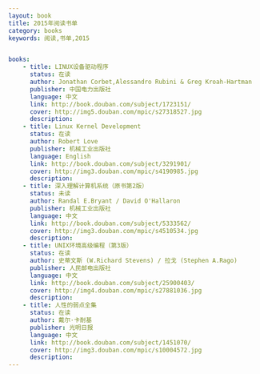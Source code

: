 ```yaml
---
layout: book
title: 2015年阅读书单
category: books
keywords: 阅读,书单,2015


books: 
    - title: LINUX设备驱动程序
      status: 在读
      author: Jonathan Corbet,Alessandro Rubini & Greg Kroah-Hartman
      publisher: 中国电力出版社
      language: 中文
      link: http://book.douban.com/subject/1723151/
      cover: http://img5.douban.com/mpic/s27318527.jpg
      description: 
    - title: Linux Kernel Development
      status: 在读
      author: Robert Love
      publisher: 机械工业出版社
      language: English
      link: http://book.douban.com/subject/3291901/
      cover: http://img3.douban.com/mpic/s4190985.jpg
      description:   
    - title: 深入理解计算机系统（原书第2版）
      status: 未读
      author: Randal E.Bryant / David O'Hallaron 
      publisher: 机械工业出版社
      language: 中文
      link: http://book.douban.com/subject/5333562/
      cover: http://img3.douban.com/mpic/s4510534.jpg
      description: 
    - title: UNIX环境高级编程（第3版）
      status: 在读
      author: 史蒂文斯 (W.Richard Stevens) / 拉戈 (Stephen A.Rago) 
      publisher: 人民邮电出版社
      language: 中文
      link: http://book.douban.com/subject/25900403/
      cover: http://img4.douban.com/mpic/s27881036.jpg
      description: 
    - title: 人性的弱点全集
      status: 在读
      author: 戴尔·卡耐基
      publisher: 光明日报
      language: 中文
      link: http://book.douban.com/subject/1451070/
      cover: http://img3.douban.com/mpic/s10004572.jpg
      description: 
---
```





     
  